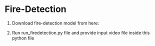 # Fire-Detection

1. Download fire-detection model from here:

2. Run run_firedetection.py file and provide input video file inside this python file

